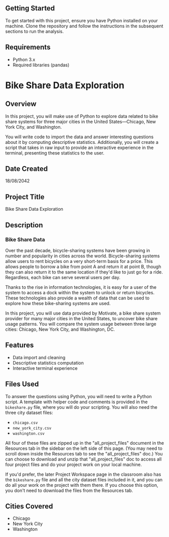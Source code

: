 ## Getting Started
To get started with this project, ensure you have Python installed on your machine. Clone the repository and follow the instructions in the subsequent sections to run the analysis.

## Requirements
- Python 3.x
- Required libraries (pandas)


# Bike Share Data Exploration

## Overview

In this project, you will make use of Python to explore data related to bike share systems for three major cities in the United States—Chicago, New York City, and Washington. 

You will write code to import the data and answer interesting questions about it by computing descriptive statistics. Additionally, you will create a script that takes in raw input to provide an interactive experience in the terminal, presenting these statistics to the user.

## Date Created
18/08/2042

## Project Title
Bike Share Data Exploration




## Description
### Bike Share Data

Over the past decade, bicycle-sharing systems have been growing in number and popularity in cities across the world. Bicycle-sharing systems allow users to rent bicycles on a very short-term basis for a price. This allows people to borrow a bike from point A and return it at point B, though they can also return it to the same location if they'd like to just go for a ride. Regardless, each bike can serve several users per day.

Thanks to the rise in information technologies, it is easy for a user of the system to access a dock within the system to unlock or return bicycles. These technologies also provide a wealth of data that can be used to explore how these bike-sharing systems are used.

In this project, you will use data provided by Motivate, a bike share system provider for many major cities in the United States, to uncover bike share usage patterns. You will compare the system usage between three large cities: Chicago, New York City, and Washington, DC.

## Features
- Data import and cleaning
- Descriptive statistics computation
- Interactive terminal experience



## Files Used
To answer the questions using Python, you will need to write a Python script. A template with helper code and comments is provided in the `bikeshare.py` file, where you will do your scripting. You will also need the three city dataset files:

- `chicago.csv`
- `new_york_city.csv`
- `washington.csv`

All four of these files are zipped up in the "all_project_files" document in the Resources tab in the sidebar on the left side of this page. (You may need to scroll down inside the Resources tab to see the "all_project_files" doc.) You can choose to download and unzip that "all_project_files" doc to access all four project files and do your project work on your local machine.

If you'd prefer, the later Project Workspace page in the classroom also has the `bikeshare.py` file and all the city dataset files included in it, and you can do all your work on the project with them there. If you choose this option, you don't need to download the files from the Resources tab.

## Cities Covered
- Chicago
- New York City
- Washington